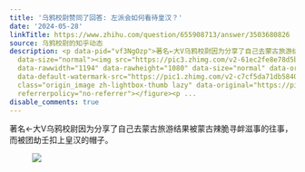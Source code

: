 ```yaml
---
title: '乌鸦校尉赞同了回答: 左派会如何看待皇汉？'
date: '2024-05-28'
linkTitle: https://www.zhihu.com/question/655908713/answer/3503680826
source: 乌鸦校尉的知乎动态
description: <p data-pid="vf3NgOzp">著名←大V乌鸦校尉因为分享了自己去蒙古旅游结果被蒙古辣脆寻衅滋事的往事，而被团劫壬扣上皇汉的帽子。</p><figure
  data-size="normal"><img src="https://pic3.zhimg.com/v2-61ec2fe8e78d5bd3185bd36064ea45be.jpg"
  data-rawwidth="1194" data-rawheight="1080" data-size="normal" data-original-token="v2-61ec2fe8e78d5bd3185bd36064ea45be"
  data-default-watermark-src="https://pic1.zhimg.com/v2-c7cf5da71db584064cfa6635b18c3b24_b.jpg"
  class="origin_image zh-lightbox-thumb lazy" data-original="https://pic3.zhimg.com/v2-61ec2fe8e78d5bd3185bd36064ea45be_r.jpg"
  referrerpolicy="no-referrer"></figure><p ...
disable_comments: true
---
```

<p data-pid="vf3NgOzp">著名←大V乌鸦校尉因为分享了自己去蒙古旅游结果被蒙古辣脆寻衅滋事的往事，而被团劫壬扣上皇汉的帽子。</p><figure data-size="normal"><img src="https://pic3.zhimg.com/v2-61ec2fe8e78d5bd3185bd36064ea45be.jpg" data-rawwidth="1194" data-rawheight="1080" data-size="normal" data-original-token="v2-61ec2fe8e78d5bd3185bd36064ea45be" data-default-watermark-src="https://pic1.zhimg.com/v2-c7cf5da71db584064cfa6635b18c3b24_b.jpg" class="origin_image zh-lightbox-thumb lazy" data-original="https://pic3.zhimg.com/v2-61ec2fe8e78d5bd3185bd36064ea45be_r.jpg" referrerpolicy="no-referrer"></figure><p ...